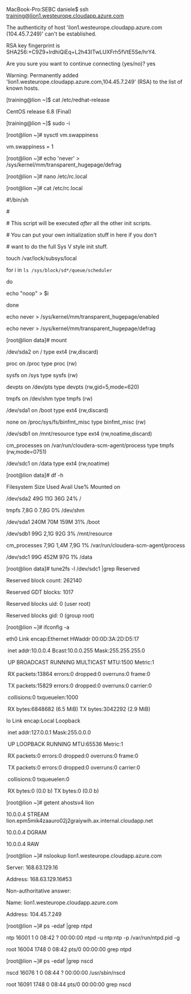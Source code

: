 MacBook-Pro:SEBC daniele$ ssh training@lion1.westeurope.cloudapp.azure.com

The authenticity of host 'lion1.westeurope.cloudapp.azure.com (104.45.7.249)' can't be established.

RSA key fingerprint is SHA256:+C9Z9+lrdhiQiEq+L2h43ITwLUXFrh5fVtE5Se/hrY4.

Are you sure you want to continue connecting (yes/no)? yes

Warning: Permanently added 'lion1.westeurope.cloudapp.azure.com,104.45.7.249' (RSA) to the list of known hosts.

[training@lion ~]$ cat /etc/redhat-release 

CentOS release 6.8 (Final)

[training@lion ~]$ sudo -i

[root@lion ~]# sysctl vm.swappiness

vm.swappiness = 1

[root@lion ~]# echo 'never' > /sys/kernel/mm/transparent_hugepage/defrag

[root@lion ~]# nano /etc/rc.local 

[root@lion ~]# cat /etc/rc.local 

\#!/bin/sh

\#

\# This script will be executed *after* all the other init scripts.

\# You can put your own initialization stuff in here if you don't

\# want to do the full Sys V style init stuff.



touch /var/lock/subsys/local

for i in `ls /sys/block/sd*/queue/scheduler`

do

echo "noop" > $i

done

echo never > /sys/kernel/mm/transparent_hugepage/enabled

echo never > /sys/kernel/mm/transparent_hugepage/defrag

[root@lion data]# mount

/dev/sda2 on / type ext4 (rw,discard)

proc on /proc type proc (rw)

sysfs on /sys type sysfs (rw)

devpts on /dev/pts type devpts (rw,gid=5,mode=620)

tmpfs on /dev/shm type tmpfs (rw)

/dev/sda1 on /boot type ext4 (rw,discard)

none on /proc/sys/fs/binfmt_misc type binfmt_misc (rw)

/dev/sdb1 on /mnt/resource type ext4 (rw,noatime,discard)

cm_processes on /var/run/cloudera-scm-agent/process type tmpfs (rw,mode=0751)

/dev/sdc1 on /data type ext4 (rw,noatime)

[root@lion data]# df -h

Filesystem      Size  Used Avail Use% Mounted on

/dev/sda2        49G   11G   36G  24% /

tmpfs           7,8G     0  7,8G   0% /dev/shm

/dev/sda1       240M   70M  159M  31% /boot

/dev/sdb1        99G  2,1G   92G   3% /mnt/resource

cm_processes    7,9G  1,4M  7,9G   1% /var/run/cloudera-scm-agent/process

/dev/sdc1        99G  452M   97G   1% /data

[root@lion data]# tune2fs -l /dev/sdc1 |grep Reserved

Reserved block count:     262140

Reserved GDT blocks:      1017

Reserved blocks uid:      0 (user root)

Reserved blocks gid:      0 (group root)

[root@lion ~]# ifconfig -a

eth0      Link encap:Ethernet  HWaddr 00:0D:3A:2D:D5:17  

​          inet addr:10.0.0.4  Bcast:10.0.0.255  Mask:255.255.255.0

​          UP BROADCAST RUNNING MULTICAST  MTU:1500  Metric:1

​          RX packets:13864 errors:0 dropped:0 overruns:0 frame:0

​          TX packets:15829 errors:0 dropped:0 overruns:0 carrier:0

​          collisions:0 txqueuelen:1000 

​          RX bytes:6848682 (6.5 MiB)  TX bytes:3042292 (2.9 MiB)



lo        Link encap:Local Loopback  

​          inet addr:127.0.0.1  Mask:255.0.0.0

​          UP LOOPBACK RUNNING  MTU:65536  Metric:1

​          RX packets:0 errors:0 dropped:0 overruns:0 frame:0

​          TX packets:0 errors:0 dropped:0 overruns:0 carrier:0

​          collisions:0 txqueuelen:0 

​          RX bytes:0 (0.0 b)  TX bytes:0 (0.0 b)



[root@lion ~]# getent ahostsv4 lion

10.0.0.4        STREAM lion.epm5mik4zaauro02j2graiywih.ax.internal.cloudapp.net

10.0.0.4        DGRAM  

10.0.0.4        RAW    

[root@lion ~]# nslookup lion1.westeurope.cloudapp.azure.com

Server:		168.63.129.16

Address:	168.63.129.16#53



Non-authoritative answer:

Name:	lion1.westeurope.cloudapp.azure.com

Address: 104.45.7.249

[root@lion ~]# ps -edaf |grep ntpd

ntp       16001      1  0 08:42 ?        00:00:00 ntpd -u ntp:ntp -p /var/run/ntpd.pid -g

root      16004   1748  0 08:42 pts/0    00:00:00 grep ntpd

[root@lion ~]# ps -edaf |grep nscd

nscd      16076      1  0 08:44 ?        00:00:00 /usr/sbin/nscd

root      16091   1748  0 08:44 pts/0    00:00:00 grep nscd